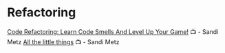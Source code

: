 # Refactoring
[Code Refactoring: Learn Code Smells And Level Up Your Game!](https://www.youtube.com/watch?v=D4auWwMsEnY) :tv: - Sandi Metz
[All the little things](https://www.youtube.com/watch?v=8bZh5LMaSmE&t=29s) :tv: - Sandi Metz
